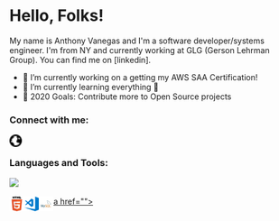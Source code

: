 # Hello, Folks! 

My name is Anthony Vanegas and I'm a software developer/systems engineer. I'm from NY and currently working at GLG (Gerson Lehrman Group). You can find me on [linkedin].

- 🔭 I’m currently working on a getting my AWS SAA Certification!
- 🌱 I’m currently learning everything 🤣
- 🥅 2020 Goals: Contribute more to Open Source projects

### Connect with me:
[<img align="left" alt="anthonyvanegas.com" width="22px" src="https://raw.githubusercontent.com/iconic/open-iconic/master/svg/globe.svg" />](http://anthonyvanegas.com)

<br>

### Languages and Tools: 
![](https://img.shields.io/badge/OS-Microsoft-informational?style=flat-square&logo=Microsoft&logoColor=white&color=2bbc8a)

[<img align="left" alt="HTML5" width="26px" src="https://raw.githubusercontent.com/github/explore/80688e429a7d4ef2fca1e82350fe8e3517d3494d/topics/html/html.png" /></a>](html)
[a href=""><img align="left" alt="Visual Studio Code" width="26px" src="https://raw.githubusercontent.com/github/explore/80688e429a7d4ef2fca1e82350fe8e3517d3494d/topics/visual-studio-code/visual-studio-code.png" />]()
[<img align="left" alt="MySQL" width="26px" src="https://raw.githubusercontent.com/github/explore/80688e429a7d4ef2fca1e82350fe8e3517d3494d/topics/mysql/mysql.png" />](mysql)